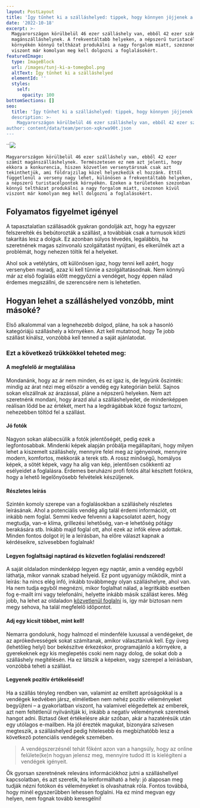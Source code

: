 ```yaml
---
layout: PostLayout
title: 'Így tűnhet ki a szálláshelyed: tippek, hogy könnyen jöjjenek a foglalások'
date: '2022-10-18'
excerpt: >-
  Magyarországon körülbelül 46 ezer szálláshely van, ebből 42 ezer számít
  magánszálláshelynek. A frekventáltabb helyeken, a népszerű turistacélpontok
  környékén könnyű teltházat produkálni a nagy forgalom miatt, szezonon kívül
  viszont már komolyan meg kell dolgozni a foglalásokért.
featuredImage:
  type: ImageBlock
  url: /images/tunj-ki-a-tomegbol.png
  altText: Így tűnhet ki a szálláshelyed
  elementId: ''
  styles:
    self:
      opacity: 100
bottomSections: []
seo:
  title: 'Így tűnhet ki a szálláshelyed: tippek, hogy könnyen jöjjenek a foglalások | Appartman Blog
  description: >-
    Magyarországon körülbelül 46 ezer szálláshely van, ebből 42 ezer számít magánszálláshelynek. A frekventáltabb helyeken, a népszerű turistacélpontok környékén könnyű teltházat produkálni a nagy forgalom miatt, szezonon kívül viszont már komolyan meg kell dolgozni a foglalásokért.
author: content/data/team/person-xqkrwa90t.json
---
```

``![](/images/tunj-ki-a-tomegbol-5fbfc8c2.png)

`Magyarországon körülbelül 46 ezer szálláshely van, ebből 42 ezer számít magánszálláshelynek. Természetesen ez nem azt jelenti, hogy ekkora a konkurencia, hiszen közvetlen versenytársnak csak azt tekinthetjük, ami földrajzilag közel helyezkedik el hozzánk. Ettől függetlenül a verseny nagy lehet, különösen a frekventáltabb helyeken, a népszerű turistacélpontok környékén. Ezeken a területeken szezonban könnyű teltházat produkálni a nagy forgalom miatt, szezonon kívül viszont már komolyan meg kell dolgozni a foglalásokért.`

## Folyamatos figyelmet igényel

A tapasztalatlan szállásadók gyakran gondolják azt, hogy ha egyszer felszerelték és bebútorozták a szállást,
a továbbiak csak a turnusok közti takarítás lesz a dolguk. Ez azonban súlyos tévedés, legalábbis, ha szeretnének magas színvonalú szolgáltatást nyújtani, és elkerülnék azt a problémát, hogy nehezen töltik fel a helyeket.

Ahol sok a vetélytárs, ott különösen igaz, hogy tenni kell azért, hogy versenyben maradj, azaz ki kell tűnnie a szolgáltatásodnak. Nem könnyű már az első foglalás előtt meggyőzni a vendéget, hogy éppen nálad érdemes megszállni, de szerencsére nem is lehetetlen.

## Hogyan lehet a szálláshelyed vonzóbb, mint másoké?

Első alkalommal van a legnehezebb dolgod, pláne, ha sok a hasonló kategóriájú szálláshely a környéken. Azt kell mutatnod, hogy Te jobb szállást kínálsz, vonzóbbá kell tenned a saját ajánlatodat.

### Ezt a következő trükkökkel teheted meg:

#### A megfelelő ár megtalálása

Mondanánk, hogy az ár nem minden, és ez igaz is, de legyünk őszinték: mindig az árat nézi meg először a vendég egy kategórián belül. Sajnos sokan elszállnak az árazással, pláne a népszerű helyeken. Nem azt szeretnénk mondani, hogy árazd alul a szálláshelyedet, de mindenképpen reálisan lődd be az értékét, mert ha a legdrágábbak közé fogsz tartozni, nehezebben töltöd fel a szállást.

#### Jó fotók

Nagyon sokan alábecsülik a fotók jelentőségét, pedig ezek a legfontosabbak. Mindenki képek alapján próbálja megállapítani, hogy milyen lehet a kiszemelt szálláshely, mennyire felel meg az igényeinek, mennyire modern, komfortos, mekkorák a terek stb. A rossz minőségű, homályos képek, a sötét képek, vagy ha alig van kép, jelentősen csökkenti az esélyeidet a foglalásra. Érdemes beruházni profi fotós által
készített fotókra, hogy a lehető legelőnyösebb felvételek készüljenek.

#### Részletes leírás

Szintén komoly szerepe van a foglalásokban a szálláshely részletes leírásának. Ahol a potenciális vendég alig talál érdemi információt, ott inkább nem foglal. Semmi kedve felvenni a kapcsolatot azért, hogy megtudja, van-e klíma, grillezési lehetőség, van-e lehetőség pótágy berakására stb. Inkább majd foglal ott, ahol ezek az infók eleve adottak. Minden fontos dolgot írj le a leírásban, ha előre választ kapnak a kérdéseikre, szívesebben foglalnak!

#### Legyen foglaltsági naptárad és közvetlen foglalási rendszered!

A saját oldaladon mindenképp legyen egy naptár, amin a vendég egyből láthatja, mikor vannak szabad helyeid. Ez pont ugyanúgy működik, mint a leírás: ha nincs elég infó, inkább továbbmegy olyan szálláshelyre, ahol van. Ha nem tudja egyből megnézni, mikor foglalhat nálad, a legritkább esetben fog e-mailt írni vagy telefonálni, helyette inkább másik szállást keres. Még jobb, ha lehet az oldaladon [közvetlenül foglalni](https://foglalas.appartman.hu/register) is, így már biztosan nem megy sehova, ha talál megfelelő időpontot.   

#### Adj egy kicsit többet, mint kell!

Nemarra gondolunk, hogy halmozd el mindenféle luxussal a vendégeket, de az aprókedvességek sokat számítanak, amikor választaniuk kell. Egy üveg (lehetőleg helyi) bor bekészítve érkezéskor, programajánló a környékre, a gyerekeknek egy kis meglepetés csoki nem nagy dolog, de sokat dob a szálláshely megítélésén. Ha ez látszik a képeken, vagy szerepel a leírásban, vonzóbbá teheti a szállást.

#### Legyenek pozitív értékeléseid!

Ha a szállás tényleg rendben van, valamint az említett apróságokkal is a vendégek kedvében jársz, elméletben nem nehéz pozitív véleményeket begyűjteni – a gyakorlatban viszont, ha valamivel elégedettek az emberek, azt nem feltétlenül nyilvánítják ki, inkább a negatív véleménynek szeretnek hangot adni. Biztasd őket értékelésre akár szóban, akár a hazatérésük után egy utólagos e-mailben. Ha jól érezték magukat, bizonyára szívesen megteszik, a szálláshelyed pedig hitelesebb és megbízhatóbb lesz a következő potenciális vendégek szemében.

> A vendégszerzésnél tehát főként azon van a hangsúly, hogy az online felülete(ke)n hogyan jelensz meg, mennyire tudod itt is kielégíteni a vendégek igényeit.

Ők gyorsan szeretnének releváns információkhoz jutni a szálláshellyel kapcsolatban, és azt szeretik,
ha leinformálható a hely: jó alaposan meg tudják nézni fotókon és véleményeket is olvashatnak róla. Fontos továbbá, hogy minél egyszerűbben lehessen foglalni. Ha ez mind megvan egy helyen, nem fognak tovább keresgélni!
